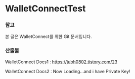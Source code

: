 # WalletConnectTest

### 참고

본 글은 WalletConnect를 위한 Git 문서입니다.

### 산출물

WalletConnect Docs1 : https://jubh0802.tistory.com/23

WalletConnect Docs2 : Now Loading...and i have Private Key!



